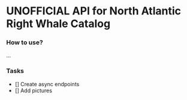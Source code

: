 # UNOFFICIAL API for North Atlantic Right Whale Catalog

### How to use?
...


### Tasks
- [] Create async endpoints
- [] Add pictures